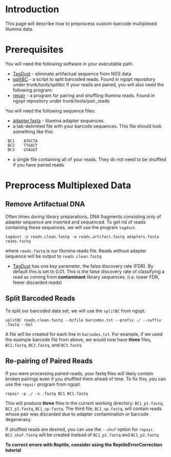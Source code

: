 # Introduction #
This page will describe how to preprocess custom-barcode multiplexed Illumina data.
# Prerequisites #
You will need the following software in your executable path.
  * [TagDust](http://genome.gsc.riken.jp/osc/english/dataresource/) - eliminate artifactual sequence from NGS data
  * [splitBC](http://code.google.com/p/ngopt/source/browse/trunk/tools/splitbc/splitBC?r=70) - a script to split barcoded reads. Found in ngopt repository under trunk/tools/splitbc
If your reads are paired, you will also need the following program:
  * [repair](http://code.google.com/p/ngopt/source/browse/trunk/tools/pair_reads/repair.cpp?r=85) - a program for pairing and shuffling Illumina reads. Found in ngopt repository under trunk/tools/pair\_reads

You will need the following sequence files:
  * [adapter.fasta](http://code.google.com/p/ngopt/source/browse/trunk/adapter.fasta?r=85) - Illumina adapter sequences.
  * a tab-delimited file with your barcode sequences. This file should look something like this:
```
 BC1    ATGCTA
 BC2    TTGACT
 BC3    GTAGGT
```
  * a single file containing all of your reads. They do not need to be shuffled if you have paired reads
# Preprocess Multiplexed Data #
## Remove Artifactual DNA ##
Often times during library preparations, DNA fragments consisting only of adapter sequence are inserted and sequenced. To get rid of reads containing these sequences, we will use the program `tagdust`.
```
tagdust -o reads.clean.fastq -a reads.artifact.fastq adapters.fasta reads.fastq
```
where `reads.fastq` is our Illumina reads file. Reads without adapter sequence will be output to `reads.clean.fastq`
  * [TagDust](http://genome.gsc.riken.jp/osc/english/dataresource/) has one key parameter, the false discovery rate (FDR). By default this is set to 0.01. This is the false discovery rate of classifying a read as coming from **contaminant** library sequences. (i.e. lower FDR, fewer discarded reads)
## Split Barcoded Reads ##
To split our barcoded data set, we will use the `splitBC` from ngopt.
```
splitBC reads.clean.fastq --bcfile barcodes.txt --prefix ./ --suffix .fastq --bol 
```
A file will be created for each line in `barcodes.txt`. For example, if we used the example barcode file from above, we would now have **three** files, `BC1.fastq`, `BC2.fastq`, and `BC3.fastq`
## Re-pairing of Paired Reads ##
If you were processing paired-reads, your fastq files will likely contain broken pairings even if you shuffled them ahead of time. To fix this, you can use the `repair` program from ngopt.
```
repair -p ./ -s .fastq BC1 BC1.fastq
```
This will produce **three** files in the current working directory: `BC1_p1.fastq`, `BC1_p2.fastq`, `BC1_up.fastq`.
The third file, `BC1_up.fastq`, will contain reads whose pair was discarded due to adapter contamination or barcode degeneracy.

If shuffled reads are desired, you can use the `--shuf` option for `repair`. `BC1_shuf.fastq` will be created instead of `BC1_p1.fastq` and `BC1_p2.fastq`

**To correct errors with Reptile, consider using the ReptileErrorCorrection tutorial**

